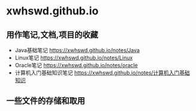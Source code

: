 # xwhswd.github.io

## 用作笔记,文档,项目的收藏
* Java基础笔记 https://xwhswd.github.io/notes/Java
* Linux笔记 https://xwhswd.github.io/notes/Linux
* Oracle笔记 https://xwhswd.github.io/notes/oracle
* 计算机入门基础知识笔记 https://xwhswd.github.io/notes/计算机入门基础知识
## 一些文件的存储和取用